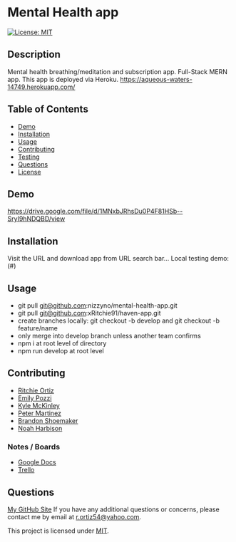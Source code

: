 # Mental Health app

[![License: MIT](https://img.shields.io/badge/License-MIT-yellow.svg)](https://opensource.org/licenses/MIT)

## Description

Mental health breathing/meditation and subscription app. Full-Stack MERN app. This app is deployed via Heroku.
https://aqueous-waters-14749.herokuapp.com/



## Table of Contents

- [Demo](#demo)
- [Installation](#installation)
- [Usage](#usage)
- [Contributing](#contributing)
- [Testing](#testing)
- [Questions](#questions)
- [License](#license)

## Demo

https://drive.google.com/file/d/1MNxbJRhsDu0P4F81HSb--SryI9hNDQBD/view

## Installation

Visit the URL and download app from URL search bar...
Local testing demo: (#)

## Usage
- git pull git@github.com:nizzyno/mental-health-app.git
- git pull git@github.com:xRitchie91/haven-app.git
- create branches locally: git checkout -b develop and git checkout -b feature/name
- only merge into develop branch unless another team confirms
- npm i at root level of directory
- npm run develop at root level

## Contributing

- [Ritchie Ortiz](https://www.GitHub.com/xRitchie91)
- [Emily Pozzi](https://www.GitHub.com/emilyepozzi)
- [Kyle McKinley](https://www.GitHub.com/kjmckinley)
- [Peter Martinez](https://www.GitHub.com/Pmarti53)
- [Brandon Shoemaker](https://github.com/BrandonShoemaker)
- [Noah Harbison](https://github.com/nizzyno)

### Notes / Boards

- [Google Docs](https://docs.google.com/document/d/1KBFv-zkKeTiOiuLJaKDtwle0ZHDEyTbklDi0fOT2uII/edit?ts=60ece869)
- [Trello](https://trello.com/b/ftxa9eSU/tims-cookies)

## Questions
[My GitHub Site](https://www.github.com/xRitchie91)
 If you have any additional questions or concerns, please contact me by email at <r.ortiz54@yahoo.com>.

This project is licensed under [MIT](https://opensource.org/licenses/MIT).
